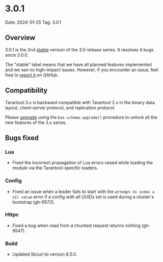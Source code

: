 # 3.0.1

Date: 2024-01-25
Tag: 3.0.1

## Overview

3.0.1 is the 2nd [stable][release_policy] version of the 3.0 release
series. It resolves 4 bugs since 3.0.0.

The "stable" label means that we have all planned features implemented and we
see no high-impact issues. However, if you encounter an issue, feel free to
[report it][issues] on GitHub.

[release_policy]: https://www.tarantool.io/en/doc/latest/dev_guide/release_management/#release-policy
[issues]: https://github.com/tarantool/tarantool/issues

## Compatibility

Tarantool 3.x is backward compatible with Tarantool 2.x in the binary data
layout, client-server protocol, and replication protocol.

Please [upgrade][upgrade] using the `box.schema.upgrade()` procedure to unlock
all the new features of the 3.x series.

[upgrade]: https://www.tarantool.io/en/doc/latest/book/admin/upgrades/

## Bugs fixed

### Lua

* Fixed the incorrect propagation of Lua errors raised while loading
  the module via the Tarantool-specific loaders.

### Config

* Fixed an issue when a leader fails to start with the `attempt to index a nil
  value` error if a config with all UUIDs set is used during a cluster's
  bootstrap (gh-9572).

### Httpc

* Fixed a bug when read from a chunked request returns
  nothing (gh-9547).

### Build

* Updated libcurl to version 8.5.0.
